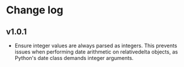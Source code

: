 # Change log

## v1.0.1

* Ensure integer values are always parsed as integers.  This prevents
issues when performing date arithmetic on relativedelta objects, as
Python's date class demands integer arguments.
